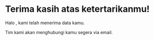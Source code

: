 <!DOCTYPE html>
<html>
<head>
  <title>Terima Kasih!</title>
</head>
<body>
  <h1>Terima kasih atas ketertarikanmu!</h1>
  <p>Halo <span id="namaUser"></span>, kami telah menerima data kamu.</p>
  <p>Tim kami akan menghubungi kamu segera via email.</p>

  <script>
    const urlParams = new URLSearchParams(window.location.search);
    const nama = urlParams.get('nama');
    document.getElementById('namaUser').textContent = nama || "kamu";
  </script>
</body>
</html>
